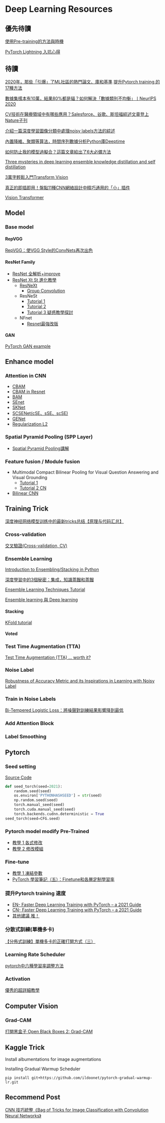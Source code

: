 # Deep Learning Resources
## 優先待讀
[使用Pre-training的方法與時機](https://medium.com/%E8%BB%9F%E9%AB%94%E4%B9%8B%E5%BF%83/deep-learning-%E4%BD%BF%E7%94%A8pre-training%E7%9A%84%E6%96%B9%E6%B3%95%E8%88%87%E6%99%82%E6%A9%9F-b0ef14e777e9)

[PyTorch Lightning 入坑心得](https://medium.com/%E6%95%B8%E5%AD%B8-%E4%BA%BA%E5%B7%A5%E6%99%BA%E6%85%A7%E8%88%87%E8%9F%92%E8%9B%87/pytorch-lightning-%E5%85%A5%E5%9D%91%E5%BF%83%E5%BE%97-81af12de9bb7)
## 待讀
[2020年，那些「引爆」了ML社區的熱門論文、庫和基準](https://bangqu.com/5a9338.html)
[提升Pytorch training 的17種方法](https://bangqu.com/q844ga.html)

[數據集樣本有10萬，結果80%都是貓？如何解決「數據類別不均衡」丨NeurIPS 2020](https://bangqu.com/e6439v.html)

[CV技術在醫療領域中有哪些應用？Salesforce、谷歌、斯坦福綜述文章登上Nature子刊](https://bangqu.com/NC2F11.html)

[介紹一篇深度學習圖像分類中處理noisy labels方法的綜述](https://bangqu.com/qCA4nI.html)

[內置降維、聚類等算法，時間序列數據分析Python庫Deeptime](https://bangqu.com/UeE6oB.html)

[如何防止我的模型過擬合？這篇文章給出了6大必備方法](https://bangqu.com/IF9r31.html)

[Three mysteries in deep learning ensemble knowledge distillation and self distillation](https://www.microsoft.com/en-us/research/blog/three-mysteries-in-deep-learning-ensemble-knowledge-distillation-and-self-distillation/)

[3萬字輕鬆入門Transform Vision](https://bangqu.com/31z8yM.html)

[真正的即插即用！盤點11種CNN網絡設計中精巧通用的「小」插件](https://bangqu.com/YH99o3.html)

[Vision Transformer](https://zhuanlan.zhihu.com/p/273652295)

## Model
### Base model
#### RepVGG
[RepVGG：使VGG Style的ConvNets再次出色](https://zhuanlan.zhihu.com/p/343660471)

#### ResNet Family
- [ResNet 全解析+improve](https://zhuanlan.zhihu.com/p/54289848)
- [ResNet Xt St 進化教學](https://medium.com/%E8%BB%9F%E9%AB%94%E4%B9%8B%E5%BF%83/deep-learning-residual-leaning-%E8%AA%8D%E8%AD%98resnet%E8%88%87%E4%BB%96%E7%9A%84%E5%86%A0%E5%90%8D%E5%BE%8C%E7%B9%BC%E8%80%85resnext-resnest-6bedf9389ce)
  - [ResNeXt](https://medium.com/@hupinwei/resnext%E7%B6%B2%E8%B7%AF-31c76e4d3409)
    - [Group Convolution](https://blog.csdn.net/zhangjunhit/article/details/90763234?utm_medium=distribute.pc_aggpage_search_result.none-task-blog-2~all~first_rank_v2~rank_v25-1-90763234.nonecase&utm_term=%E5%88%86%E7%BB%84%E5%8D%B7%E7%A7%AF)
  - ResNeSt
    - [Tutorial 1](https://zhuanlan.zhihu.com/p/132655457)
    - [Tutorial 2](https://www.codenong.com/cs106434314)
    - [Tutorial 3 疑惑教學探討](https://aijishu.com/a/1060000000110446)
  - NFnet
    - [Resnet最強改版](https://blog.csdn.net/Irwin2020/article/details/113810809)
#### GAN
[PyTorch GAN example](https://github.com/eriklindernoren/PyTorch-GAN)

## Enhance model
### Attention in CNN
- [CBAM](https://zhuanlan.zhihu.com/p/96975064)
- [CBAM in Resnet](https://zhuanlan.zhihu.com/p/99261200)
- [BAM](https://blog.csdn.net/qq_32768091/article/details/86612132)
- [SEnet](https://medium.com/@hupinwei/%E6%B7%B1%E5%BA%A6%E5%AD%B8%E7%BF%92-senet-squeeze-and-excitation-networks-52ad0a7fd307)
- [SKNet](https://github.com/developer0hye/SKNet-PyTorchs)
- [SCSENet(cSE、sSE、scSE)](https://blog.csdn.net/XX_123_1_RJ/article/details/87928935)
- [GENet](https://blog.csdn.net/dgyuanshaofeng/article/details/84179196)
- [Regularization L2](https://blog.csdn.net/guyuealian/article/details/88426648)
### Spatial Pyramid Pooling (SPP Layer)
- [Spatial Pyramid Pooling講解](https://zhuanlan.zhihu.com/p/34788333)
### Feature fusion / Module fusion
- Multimodal Compact Bilinear Pooling for Visual Question Answering and Visual Grounding
  - [Tutorial 1](https://medium.com/paper-club/multimodal-compact-bilinear-pooling-for-visual-question-answering-and-visual-grounding-6f71bc7d0566)
  - [Tutorial 2 CN](https://blog.csdn.net/bea_tree/article/details/72903566)
- [Bilinear CNN](https://blog.csdn.net/u013841196/article/details/102730183)
## Training Trick
[深度神经网络模型训练中的最新tricks总结【原理与代码汇总】](https://zhuanlan.zhihu.com/p/66080948)
### Cross-validation
[交叉驗證(Cross-validation, CV)](https://medium.com/@chih.sheng.huang821/%E4%BA%A4%E5%8F%89%E9%A9%97%E8%AD%89-cross-validation-cv-3b2c714b18db)

### Ensemble Learning
[Introduction to Ensembling/Stacking in Python](https://www.kaggle.com/arthurtok/introduction-to-ensembling-stacking-in-python)

[深度學習中的3個秘密：集成，知識蒸餾和蒸餾](https://zhuanlan.zhihu.com/p/348006186)

[Ensemble Learning Techniques Tutorial](https://www.kaggle.com/pavansanagapati/ensemble-learning-techniques-tutorial#notebook-container)

[Ensemble learning 與 Deep learning](https://chtseng.wordpress.com/2019/03/02/ensemble-learning-%E8%88%87-deep-learning/)
#### Stacking
[KFold tutorial](https://blog.csdn.net/kancy110/article/details/74910185)
#### Voted
### Test Time Augmentation (TTA)
[Test Time Augmentation (TTA) ... worth it?](https://www.kaggle.com/andrewkh/test-time-augmentation-tta-worth-it)

### Noise Label
[Robustness of Accuracy Metric and its Inspirations in Learning with Noisy Label](https://arxiv.org/pdf/2012.04193.pdf)
### Train in Noise Labels
[Bi-Tempered Logistic Loss：將噪聲對訓練結果影響降到最低](https://www.linkresearcher.com/theses/fab3ac44-d2ed-48d6-8216-c7473764950f)
### Add Attention Block

### Label Smoothing
## Pytorch
### Seed setting
[Source Code](https://www.kaggle.com/piantic/cnn-or-transformer-pytorch-xla-tpu-for-cassava?scriptVersionId=51538992)
```python
def seed_torch(seed=2021):
    random.seed(seed)
    os.environ['PYTHONHASHSEED'] = str(seed)
    np.random.seed(seed)
    torch.manual_seed(seed)
    torch.cuda.manual_seed(seed)
    torch.backends.cudnn.deterministic = True
seed_torch(seed=CFG.seed)
```
### Pytorch model modify Pre-Trained
- [教學 1 各式修改](https://zhuanlan.zhihu.com/p/75563856)
- [教學 2 修改模組](https://blog.csdn.net/weixin_42118374/article/details/103761795)
### Fine-tune
- [教學 1 凍結參數](https://zhuanlan.zhihu.com/p/79106053)
- [PyTorch 學習筆記（五）：Finetune和各層定制學習率](https://zhuanlan.zhihu.com/p/59780798)
### 提升Pytorch training 速度
- [EN- Faster Deep Learning Training with PyTorch – a 2021 Guide](https://efficientdl.com/faster-deep-learning-in-pytorch-a-guide/#1-consider-using-another-learning-rate-schedule)
- [CN- Faster Deep Learning Training with PyTorch – a 2021 Guide](https://bangqu.com/q844ga.html)
- [其他建議 推！](https://hackmd.io/@Hong-Jia/H1hmbNr1d)
### 分散式訓練(單機多卡)
[【分佈式訓練】單機多卡的正確打開方式（三）](https://fyubang.com/2019/07/23/distributed-training3/)
### Learning Rate Scheduler
[pytorch中六種學習率調整方法](https://zhuanlan.zhihu.com/p/69411064)
### Activation
[優秀的超詳細教學](https://www.chainnews.com/zh-hant/articles/741795991763.htm)

## Computer Vision
### Grad-CAM
[打開黑盒子 Open Black Boxes 2: Grad-CAM](https://medium.com/jarvis-toward-intelligence/%E6%89%93%E9%96%8B%E9%BB%91%E7%9B%92%E5%AD%90-open-black-boxes-2-1ec6a313f5e9)

## Kaggle Trick
Install albumentations for image augmentations

Installing Gradual Warmup Scheduler
```
pip install git+https://github.com/ildoonet/pytorch-gradual-warmup-lr.git
```
## Recommend Post
[CNN 技巧統整《Bag of Tricks for Image Classification with Convolution Neural Networks》](https://arxiv.org/pdf/1812.01187v2.pdf)